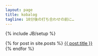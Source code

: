 ```yaml
---
layout: page
title: kobalog
tagline: 10分後の打ち合わせの前に…
---
```

{% include JB/setup %}

<div id="posts">
  {% for post in site.posts %}
    <a href="{{ BASE_PATH }}{{ post.url }}">{{ post.title }}</a><br />
  {% endfor %}
</div>
